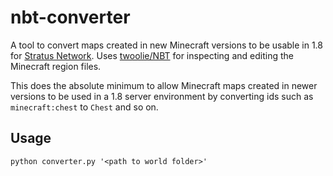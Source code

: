 # nbt-converter

A tool to convert maps created in new Minecraft versions to be usable in 1.8 for [Stratus Network](https://github.com/StratusNetwork). Uses [twoolie/NBT](https://github.com/twoolie/NBT) for inspecting and editing the Minecraft region files.

This does the absolute minimum to allow Minecraft maps created in newer versions to be used in a 1.8 server environment by converting ids such as `minecraft:chest` to `Chest` and so on.

## Usage

`python converter.py '<path to world folder>'`
